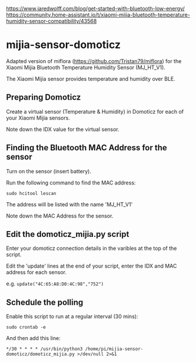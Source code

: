 https://www.jaredwolff.com/blog/get-started-with-bluetooth-low-energy/
https://community.home-assistant.io/t/xiaomi-mijia-bluetooth-temperature-humidity-sensor-compatibility/43568


# mijia-sensor-domoticz

Adapted version of miflora (https://github.com/Tristan79/miflora) for the Xiaomi Mijia Bluetooth Temperature Humidity Sensor (MJ_HT_V1).

The Xiaomi Mijia sensor provides temperature and humidity over BLE.

## Preparing Domoticz
Create a virtual sensor (Temperature & Humidity) in Domoticz for each of your Xiaomi Mijia sensors.

Note down the IDX value for the virtual sensor.

## Finding the Bluetooth MAC Address for the sensor 
Turn on the sensor (insert battery).

Run the following command to find the MAC address:

`sudo hcitool lescan`

The address will be listed with the name 'MJ_HT_V1'

Note down the MAC Address for the sensor.

## Edit the domoticz_mijia.py script
Enter your domoticz connection details in the varibles at the top of the script.

Edit the 'update' lines at the end of your script, enter the IDX and MAC address for each sensor.

e.g.
`update("4C:65:A8:D0:4C:98","752")`

## Schedule the polling
Enable this script to run at a regular interval (30 mins):

`sudo crontab -e`

And then add this line:

`*/30 * * * * /usr/bin/python3 /home/pi/mijia-sensor-domoticz/domoticz_mijia.py >/dev/null 2>&1`
